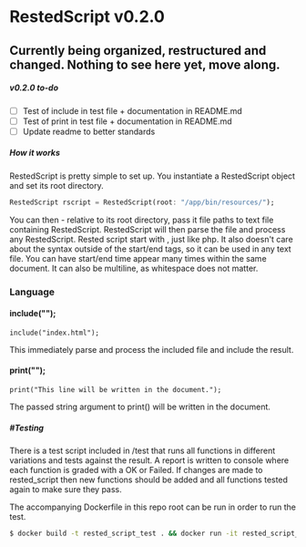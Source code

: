 # RestedScript v0.2.0

## Currently being organized, restructured and changed. Nothing to see here yet, move along.

##### v0.2.0 to-do
- [ ] Test of include in test file + documentation in README.md
- [ ] Test of print in test file + documentation in README.md
- [ ] Update readme to better standards

##### How it works
RestedScript is pretty simple to set up. You instantiate a RestedScript object and set its root directory.

```dart
RestedScript rscript = RestedScript(root: "/app/bin/resources/");
```

You can then - relative to its root directory, pass it file paths to text file containing RestedScript. RestedScript will then parse the file and process any RestedScript. Rested script start with <?rs and end with ?>, just like php. It also doesn't care about the syntax outside of the start/end tags, so it can be used in any text file. You can have start/end time appear many times within the same document. It can also be multiline, as whitespace does not matter.

### Language

#### include("");

```include("index.html");```

This immediately parse and process the included file and include the result.

#### print("");

```print("This line will be written in the document.");```

The passed string argument to print() will be written in the document.

##### #Testing
There is a test script included in /test that runs all functions in different variations and tests against the result. A report is written to console where each function is graded with a OK or Failed. If changes are made to rested_script then new functions should be added and all functions tested again to make sure they pass.

The accompanying Dockerfile in this repo root can be run in order to run the test.

```bash
$ docker build -t rested_script_test . && docker run -it rested_script_test
```
